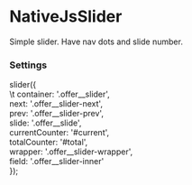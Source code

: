 # NativeJsSlider
Simple slider. Have nav dots and slide number. </br>
### Settings </br>
slider({ </br>
\t        container: '.offer__slider', </br>
        next: '.offer__slider-next', </br>
        prev: '.offer__slider-prev', </br>
        slide: '.offer__slide', </br>
        currentCounter: '#current', </br>
        totalCounter: '#total', </br>
        wrapper: '.offer__slider-wrapper', </br>
        field: '.offer__slider-inner' </br>
    }); </br>
